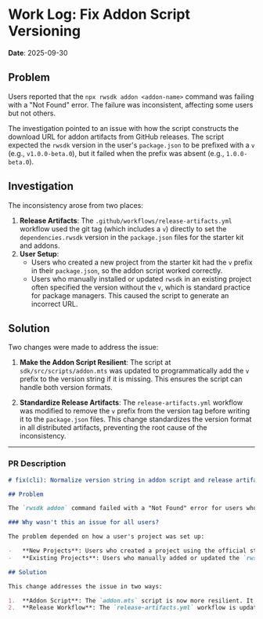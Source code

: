 
# Work Log: Fix Addon Script Versioning

**Date**: 2025-09-30

## Problem

Users reported that the `npx rwsdk addon <addon-name>` command was failing with a "Not Found" error. The failure was inconsistent, affecting some users but not others.

The investigation pointed to an issue with how the script constructs the download URL for addon artifacts from GitHub releases. The script expected the `rwsdk` version in the user's `package.json` to be prefixed with a `v` (e.g., `v1.0.0-beta.0`), but it failed when the prefix was absent (e.g., `1.0.0-beta.0`).

## Investigation

The inconsistency arose from two places:

1.  **Release Artifacts**: The `.github/workflows/release-artifacts.yml` workflow used the git tag (which includes a `v`) directly to set the `dependencies.rwsdk` version in the `package.json` files for the starter kit and addons.
2.  **User Setup**:
    *   Users who created a new project from the starter kit had the `v` prefix in their `package.json`, so the addon script worked correctly.
    *   Users who manually installed or updated `rwsdk` in an existing project often specified the version without the `v`, which is standard practice for package managers. This caused the script to generate an incorrect URL.

## Solution

Two changes were made to address the issue:

1.  **Make the Addon Script Resilient**: The script at `sdk/src/scripts/addon.mts` was updated to programmatically add the `v` prefix to the version string if it is missing. This ensures the script can handle both version formats.

2.  **Standardize Release Artifacts**: The `release-artifacts.yml` workflow was modified to remove the `v` prefix from the version tag before writing it to the `package.json` files. This change standardizes the version format in all distributed artifacts, preventing the root cause of the inconsistency.

---

### PR Description

```markdown
# fix(cli): Normalize version string in addon script and release artifacts

## Problem

The `rwsdk addon` command failed with a "Not Found" error for users whose `package.json` listed the `rwsdk` dependency without a `v` prefix (e.g., `"1.0.0-beta.0"`). The script was constructing an incorrect download URL for addon artifacts from GitHub releases because it expected the version to match the `v`-prefixed git tag.

### Why wasn't this an issue for all users?

The problem depended on how a user's project was set up:

-   **New Projects**: Users who created a project using the official starter kit had a `package.json` with the `v` prefix included in the `rwsdk` version. This is because the release workflow used the git tag (e.g., `v1.0.0-beta.0`) to populate the version field. For these users, the script worked as expected.
-   **Existing Projects**: Users who manually added or updated the `rwsdk` dependency in an existing project typically specified the version without the `v`, which is common practice. In this case, the addon script would fail.

## Solution

This change addresses the issue in two ways:

1.  **Addon Script**: The `addon.mts` script is now more resilient. It checks if the `rwsdk` version from `package.json` starts with a digit and, if so, prepends a `v`. This ensures the correct download URL is always generated.
2.  **Release Workflow**: The `release-artifacts.yml` workflow is updated to remove the `v` prefix from the git tag before setting the `rwsdk` version in the `package.json` files for the starter kit and all addons. This standardizes the version format across all distributed code, resolving the root inconsistency.
```
